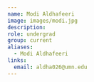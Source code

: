 ```yaml
---
name: Modi Aldhafeeri
image: images/modi.jpg
description:
role: undergrad
group: current
aliases:
  - Modi Aldhafeeri
links:
  email: aldha026@umn.edu
---
```



